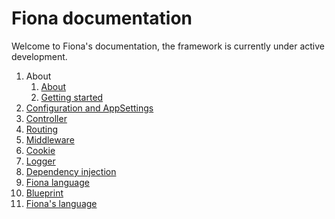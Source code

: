 # Fiona documentation
Welcome to Fiona's documentation, the framework is currently under active development.

1. About
    1. [About](About.md)
    1. [Getting started](Getting-started.md)
1. [Configuration and AppSettings](Configuration-and-AppSettings.md)
1. [Controller](Controller.md)
1. [Routing](Routing.md)
1. [Middleware](Middleware.md)
1. [Cookie](Cookie.md)
1. [Logger](Logger.md)
1. [Dependency injection](Dependency-injection.md)
1. [Fiona language](Fiona-language.md)
1. [Blueprint](Blueprints.md)
1. [Fiona's language](Fiona-language.md)

